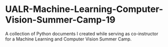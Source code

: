 # UALR-Machine-Learning-Computer-Vision-Summer-Camp-19

A collection of Python documents I created while serving as co-instructor for a Machine Learning and Computer Vision Summer Camp.

